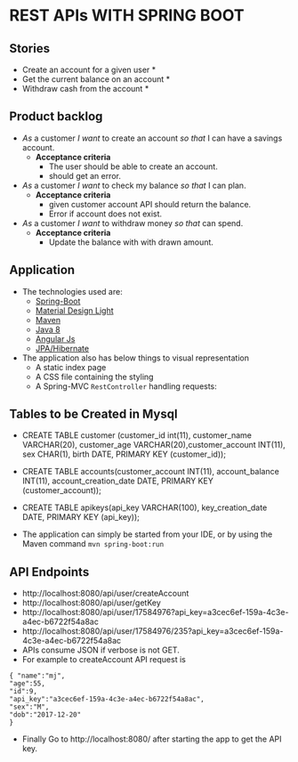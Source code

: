 # REST APIs WITH SPRING BOOT 

## Stories

* Create an account for a given user *
* Get the current balance on an account *
* Withdraw cash from the account *

## Product backlog

* *As* a customer *I want* to create an account *so that* I can have a savings account.
  * **Acceptance criteria**
    * The user should be able to create an account.
    * should get an error.
* *As* a customer *I want* to check my balance *so that* I can plan.   
  * **Acceptance criteria**
    * given customer account API should return the balance.
    * Error if account does not exist.
* *As* a customer *I want* to withdraw money *so that* can spend.
  * **Acceptance criteria**
    * Update the balance with with drawn amount.

## Application

* The technologies used are:
  * [Spring-Boot](http://projects.spring.io/spring-boot/)
  * [Material Design Light](http://www.getmdl.io/)
  * [Maven](https://maven.apache.org/)
  * [Java 8](http://www.oracle.com/technetwork/java/javase/overview/java8-2100321.html)
  * [Angular Js](https://angular.io/)
  * [JPA/Hibernate](https://projects.spring.io/spring-data-jpa/)
* The application also has below things to visual representation 
  * A static index page
  * A CSS file containing the styling
  * A Spring-MVC `RestController` handling requests:
## Tables to be Created in Mysql
 * CREATE TABLE customer (customer_id int(11), customer_name VARCHAR(20), customer_age VARCHAR(20),customer_account INT(11), sex CHAR(1), birth DATE, PRIMARY KEY (customer_id));
* CREATE TABLE accounts(customer_account INT(11), account_balance INT(11), account_creation_date DATE, PRIMARY KEY (customer_account));
* CREATE TABLE apikeys(api_key VARCHAR(100), key_creation_date DATE, PRIMARY KEY (api_key));

* The application can simply be started from your IDE, or by using the Maven command ```mvn spring-boot:run``` 
## API Endpoints
* http://localhost:8080/api/user/createAccount
* http://localhost:8080/api/user/getKey
* http://localhost:8080/api/user/17584976?api_key=a3cec6ef-159a-4c3e-a4ec-b6722f54a8ac
* http://localhost:8080/api/user/17584976/235?api_key=a3cec6ef-159a-4c3e-a4ec-b6722f54a8ac
* APIs consume JSON if verbose is not GET.
* For example to createAccount API request is 
```
{ "name":"mj", 
"age":55, 
"id":9,
"api_key":"a3cec6ef-159a-4c3e-a4ec-b6722f54a8ac",
"sex":"M",
"dob":"2017-12-20"
}
```
* Finally Go to http://localhost:8080/ after starting the app to get the API key.
